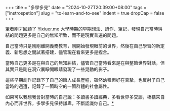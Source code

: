 +++
title = "多學多見"
date = "2024-10-27T20:39:00+08:00"
tags = ["instrospetion"]
slug = "to-learn-and-to-see"
indent = true
dropCap = false
+++

筆者剛才回顧了 [Yixiuer.me](https://yixiuer.me) 大學時期的早期想法、詩作、筆記，發現自己當時糾結的問題更多是自己的無知所致，而不是現實普遍的問題。

自己當時只是剛剛離開義務教育，剛開始發現眼前的世界，然後在自己學習的新定義、新思想之間試著搭建，儘管現在看來更多是捏合。

當時自己更多是在與自己的無知糾結，儘管自己當時看來是在與整箇世界對話，但其實只是剛在洞穴裏睜開眼睛發現了一些晃動的影子。

這些早期創作記錄下了自己的箇人成長歷程，雖然幼稚但好在真摯，也反射了自己當時的週遭，記錄了一箇時空的一箇群體的社會屬性。

如果可以我想我會對當時的自己說：多讀書多讀經典，多看世界多交談，桎梏來自內心而非世界，多學多見保持謙卑，不斷認識你自己。[*](https://reuixiy.notion.site/12cc9131ed4f8007bfa5e0065cb2bf4c)